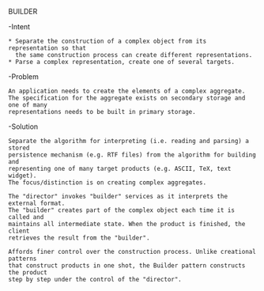    BUILDER
   
-Intent

    * Separate the construction of a complex object from its representation so that
      the same construction process can create different representations.
    * Parse a complex representation, create one of several targets.  
    
-Problem

    An application needs to create the elements of a complex aggregate. 
    The specification for the aggregate exists on secondary storage and one of many 
    representations needs to be built in primary storage.     
    
-Solution

    Separate the algorithm for interpreting (i.e. reading and parsing) a stored 
    persistence mechanism (e.g. RTF files) from the algorithm for building and 
    representing one of many target products (e.g. ASCII, TeX, text widget). 
    The focus/distinction is on creating complex aggregates.
    
    The "director" invokes "builder" services as it interprets the external format. 
    The "builder" creates part of the complex object each time it is called and
    maintains all intermediate state. When the product is finished, the client 
    retrieves the result from the "builder".
    
    Affords finer control over the construction process. Unlike creational patterns
    that construct products in one shot, the Builder pattern constructs the product 
    step by step under the control of the "director".    